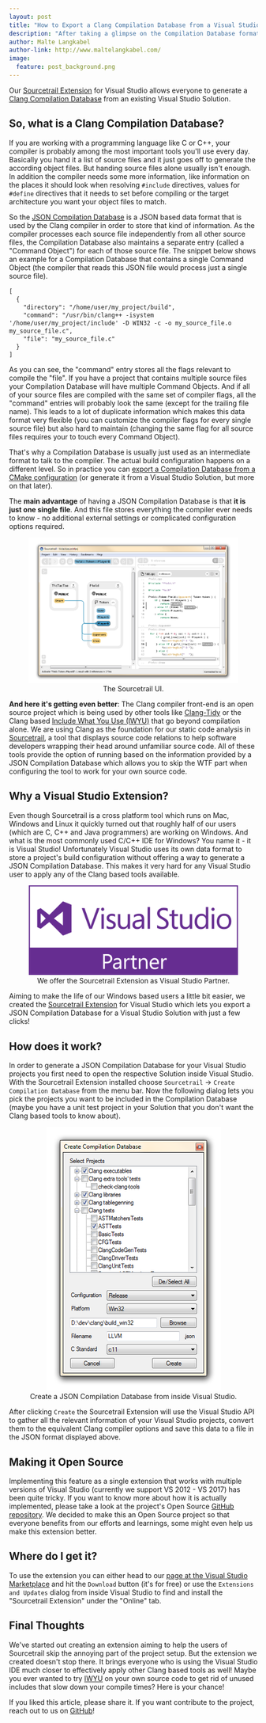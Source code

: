```yaml
---
layout: post
title: "How to Export a Clang Compilation Database from a Visual Studio Solution"
description: "After taking a glimpse on the Compilation Database format this  article describes the Sourcetrail Extension which lets you generate this format for any existing Visual Studio Solution."
author: Malte Langkabel
author-link: http://www.maltelangkabel.com/
image:
  feature: post_background.png
---
```


Our [Sourcetrail Extension](https://marketplace.visualstudio.com/items?itemName=vs-publisher-1208751.SourcetrailExtension) for Visual Studio allows everyone to generate a [Clang Compilation Database](https://clang.llvm.org/docs/JSONCompilationDatabase.html) from an existing Visual Studio Solution.

## So, what is a Clang Compilation Database?
If you are working with a programming language like C or C++, your compiler is probably among the most important tools you'll use every day. Basically you hand it a list of source files and it just goes off to generate the according object files. But handing source files alone usually isn't enough. In addition the compiler needs some more information, like information on the places it should look when resolving `#include` directives, values for `#define` directives that it needs to set before compiling or the target architecture you want your object files to match.

So the [JSON Compilation Database](https://clang.llvm.org/docs/JSONCompilationDatabase.html) is a JSON based data format that is used by the Clang compiler in order to store that kind of information. As the compiler processes each source file independently from all other source files, the Compilation Database also maintains a separate entry (called a "Command Object") for each of those source file. The snippet below shows an example for a Compilation Database that contains a single Command Object (the compiler that reads this JSON file would process just a single source file).

```
[
  {
    "directory": "/home/user/my_project/build",
    "command": "/usr/bin/clang++ -isystem '/home/user/my_project/include' -D WIN32 -c -o my_source_file.o my_source_file.c",
    "file": "my_source_file.c"
  }
]
```

As you can see, the "command" entry stores all the flags relevant to compile the "file". If you have a project that contains multiple source files your Compilation Database will have multiple Command Objects. And if all of your source files are compiled with the same set of compiler flags, all the "command" entries will probably look the same (except for the trailing file name). This leads to a lot of duplicate information which makes this data format very flexible (you can customize the compiler flags for every single source file) but also hard to maintain (changing the same flag for all source files requires your to touch every Command Object).

That's why a Compilation Database is usually just used as an intermediate format to talk to the compiler. The actual build configuration happens on a different level. So in practice you can [export a Compilation Database from a CMake configuration](https://clang.llvm.org/docs/HowToSetupToolingForLLVM.html) (or generate it from a Visual Studio Solution, but more on that later).

The __main advantage__ of having a JSON Compilation Database is that __it is just one single file__. And this file stores everything the compiler ever needs to know - no additional external settings or complicated configuration options required.

<figure style="text-align:center;">
	<a href="../images/export_clang_compilation_database_from_visual_studio_solution/sourcetrail_ui.png">
		<img  style="float:none;" src="../images/export_clang_compilation_database_from_visual_studio_solution/sourcetrail_ui.png" alt="">
	</a>
	<figcaption>The Sourcetrail UI.</figcaption>
</figure>

__And here it's getting even better__: The Clang compiler front-end is an open source project which is being used by other tools like [Clang-Tidy](http://clang.llvm.org/extra/clang-tidy/) or the Clang based [Include What You Use (IWYU)](https://include-what-you-use.org/) that go beyond compilation alone. We are using Clang as the foundation for our static code analysis in [Sourcetrail](https://sourcetrail.com), a tool that displays source code relations to help software developers wrapping their head around unfamiliar source code. All of these tools provide the option of running based on the information provided by a JSON Compilation Database which allows you to skip the WTF part when configuring the tool to work for your own source code.

## Why a Visual Studio Extension?
Even though Sourcetrail is a cross platform tool which runs on Mac, Windows and Linux it quickly turned out that roughly half of our users (which are C, C++ and Java programmers) are working on Windows. And what is the most commonly used C/C++ IDE for Windows? You name it - it is Visual Studio! Unfortunately Visual Studio uses its own data format to store a project's build configuration without offering a way to generate a JSON Compilation Database. This makes it very hard for any Visual Studio user to apply any of the Clang based tools available.

<figure style="text-align:center;" class="third">
	<a href="../images/export_clang_compilation_database_from_visual_studio_solution/vs_partner_logo.png">
		<img  style="float:none;" src="../images/export_clang_compilation_database_from_visual_studio_solution/vs_partner_logo.png" alt="">
	</a>
	<figcaption>We offer the Sourcetrail Extension as Visual Studio Partner.</figcaption>
</figure>

Aiming to make the life of our Windows based users a little bit easier, we created the [Sourcetrail Extension](https://marketplace.visualstudio.com/items?itemName=vs-publisher-1208751.SourcetrailExtension) for Visual Studio which lets you export a JSON Compilation Database for a Visual Studio Solution with just a few clicks!

## How does it work?
In order to generate a JSON Compilation Database for your Visual Studio projects you first need to open the respective Solution inside Visual Studio. With the Sourcetrail Extension installed choose `Sourcetrail` -> `Create Compilation Database` from the menu bar. Now the following dialog lets you pick the projects you want to be included in the Compilation Database (maybe you have a unit test project in your Solution that you don't want the Clang based tools to know about).

<figure style="text-align:center;">
	<a href="../images/export_clang_compilation_database_from_visual_studio_solution/visual_studio_create_compilation_database.png">
		<img  style="float:none;" src="../images/export_clang_compilation_database_from_visual_studio_solution/visual_studio_create_compilation_database.png" alt="">
	</a>
	<figcaption>Create a JSON Compilation Database from inside Visual Studio.</figcaption>
</figure>

After clicking `Create` the Sourcetrail Extension will use the Visual Studio API to gather all the relevant information of your Visual Studio projects, convert them to the equivalent Clang compiler options and save this data to a file in the JSON format displayed above.

## Making it Open Source
Implementing this feature as a single extension that works with multiple versions of Visual Studio (currently we support VS 2012 - VS 2017) has been quite tricky. If you want to know more about how it is actually implemented, please take a look at the project's Open Source [GitHub repository](https://github.com/CoatiSoftware/vs-sourcetrail). We decided to make this an Open Source project so that everyone benefits from our efforts and learnings, some might even help us make this extension better.

## Where do I get it?
To use the extension you can either head to our [page at the Visual Studio Marketplace](https://marketplace.visualstudio.com/items?itemName=vs-publisher-1208751.SourcetrailExtension) and hit the `Download` button (it's for free) or use the `Extensions and Updates` dialog from inside Visual Studio to find and install the "Sourcetrail Extension" under the "Online" tab.

## Final Thoughts
We've started out creating an extension aiming to help the users of Sourcetrail skip the annoying part of the project setup. But the extension we created doesn't stop there. It brings everyone who is using the Visual Studio IDE much closer to effectively apply other Clang based tools as well! Maybe you ever wanted to try [IWYU](https://include-what-you-use.org/) on your own source code to get rid of unused includes that slow down your compile times? Here is your chance!

If you liked this article, please share it. If you want contribute to the project, reach out to us on [GitHub](https://github.com/CoatiSoftware/vs-sourcetrail)!